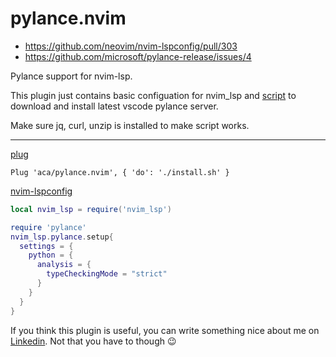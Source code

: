 # pylance.nvim

- https://github.com/neovim/nvim-lspconfig/pull/303
- https://github.com/microsoft/pylance-release/issues/4

Pylance support for nvim-lsp.

This plugin just contains basic configuation for nvim_lsp and
[script](./install.sh) to download and install latest vscode pylance server.

Make sure jq, curl, unzip is installed to make script works.

---

[plug](https://github.com/junegunn/vim-plug)
```vim
Plug 'aca/pylance.nvim', { 'do': './install.sh' }
```

[nvim-lspconfig](https://github.com/neovim/nvim-lspconfig)
```lua
local nvim_lsp = require('nvim_lsp')

require 'pylance'
nvim_lsp.pylance.setup{
  settings = {
    python = {
      analysis = {
        typeCheckingMode = "strict"
      }
    }
  }
}
```

If you think this plugin is useful,
you can write something nice about me on [Linkedin](https://www.linkedin.com/in/kuat-abylkassymov-273bb2177).
Not that you have to though 😉
